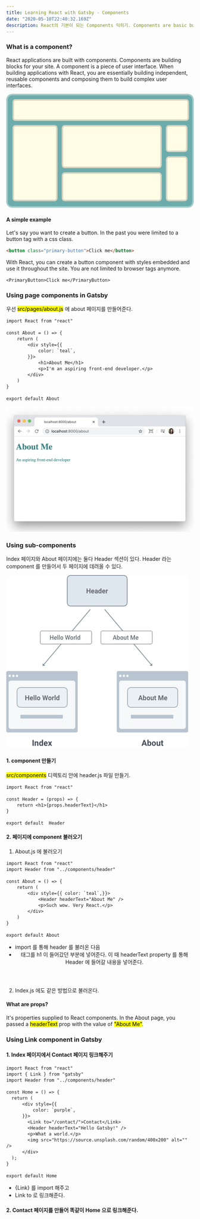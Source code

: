 ```yaml
---
title: Learning React with Gatsby - Components
date: "2020-05-10T22:40:32.169Z"
description: React의 기본이 되는 Components 익히기. Components are basic building blocks of React applications. I'll go over basics of components, and how they can be applied on Gatsby.
---
```


### What is a component?
React applications are built with components. Components are building blocks for your site.  A component is a piece of user interface. When building applications with React, you are essentially building independent, reusable components and composing them to build complex user interfaces.

![Components](./01_components.png)

#### A simple example
Let's say you want to create a button. In the past you were limited to a button tag with a css class.

``` HTML
<button class="primary-button">Click me</button>
```
With React, you can create a button component with styles embedded and use it throughout the site. You are not limited to browser tags anymore.

``` JSX
<PrimaryButton>Click me</PrimaryButton>
```

### Using page components in Gatsby

우선 <mark>src/pages/about.js</mark> 에 about 페이지를 만들어준다.

``` JSX
import React from "react"

const About = () => {
    return (
        <div style={{ 
            color: `teal`,
        }}>
            <h1>About Me</h1>
            <p>I'm an aspiring front-end developer.</p>
        </div>
    )
}

export default About
```

![About](./02_about.png)

### Using sub-components
Index 페이지와 About 페이지에는 둘다 Header 섹션이 있다. Header 라는 component 를 만들어서 두 페이지에 데려올 수 있다.

![HowComponentWorks](./03_header.png)

#### 1. component 만들기
<mark>src/components</mark> 디렉토리 안에 header.js 파일 만들기.

``` JSX
import React from "react"

const Header = (props) => {
    return <h1>{props.headerText}</h1>
}

export default  Header
```

#### 2. 페이지에 component 불러오기

1. About.js 에 불러오기

``` JSX
import React from "react"
import Header from "../components/header"

const About = () => {
    return (
        <div style={{ color: `teal`,}}>
            <Header headerText="About Me" />
            <p>Such wow. Very React.</p>
        </div>
    )
}

export default About
```
- import 를 통해 header 를 불러온 다음
- <Header> 태그를 h1 이 들어갔던 부분에 넣어준다. 이 때 headerText property 를 통해 Header 에 들어갈 내용을 넣어준다.

2. Index.js 에도 같은 방법으로 불러온다.

#### What are props?
It's properties supplied to React components. In the About page, you passed a <mark>headerText</mark> prop with the value of <mark>"About Me"</mark>.

### Using Link component in Gatsby

#### 1. Index 페이지에서 Contact 페이지 링크해주기

``` JSX
import React from "react"
import { Link } from "gatsby"
import Header from "../components/header"

const Home = () => {
  return (
      <div style={{
	      color: `purple`,
	  }}>
        <Link to="/contact/">Contact</Link>
		<Header headerText="Hello Gatsby!" />
		<p>What a world.</p>
        <img src="https://source.unsplash.com/random/400x200" alt="" />
	  </div>
  );
}

export default Home
```
- {Link} 를 import 해주고
- Link to 로 링크해준다.

#### 2. Contact 페이지를 만들어 똑같이 Home 으로 링크해준다.